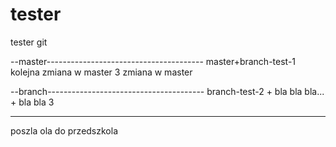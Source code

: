 # tester
tester git

--master---------------------------------------
master+branch-test-1
kolejna zmiana w master
3 zmiana w master

--branch---------------------------------------
branch-test-2 + bla bla bla... + bla bla 3

-----------------------------------------------
poszla ola do przedszkola
